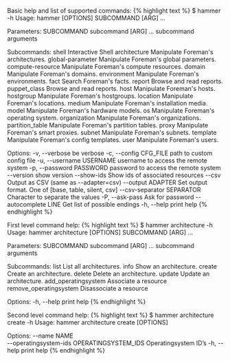 
Basic help and list of supported commands:
{% highlight text %}
$ hammer -h
Usage:
    hammer [OPTIONS] SUBCOMMAND [ARG] ...

Parameters:
    SUBCOMMAND                    subcommand
    [ARG] ...                     subcommand arguments

Subcommands:
    shell                         Interactive Shell
    architecture                  Manipulate Foreman's architectures.
    global-parameter              Manipulate Foreman's global parameters.
    compute-resource              Manipulate Foreman's compute resources.
    domain                        Manipulate Foreman's domains.
    environment                   Manipulate Foreman's environments.
    fact                          Search Foreman's facts.
    report                        Browse and read reports.
    puppet_class                  Browse and read reports.
    host                          Manipulate Foreman's hosts.
    hostgroup                     Manipulate Foreman's hostgroups.
    location                      Manipulate Foreman's locations.
    medium                        Manipulate Foreman's installation media.
    model                         Manipulate Foreman's hardware models.
    os                            Manipulate Foreman's operating system.
    organization                  Manipulate Foreman's organizations.
    partition_table               Manipulate Foreman's partition tables.
    proxy                         Manipulate Foreman's smart proxies.
    subnet                        Manipulate Foreman's subnets.
    template                      Manipulate Foreman's config templates.
    user                          Manipulate Foreman's users.

Options:
    -v, --verbose                 be verbose
    -c, --config CFG_FILE         path to custom config file
    -u, --username USERNAME       username to access the remote system
    -p, --password PASSWORD       password to access the remote system
    --version                     show version
    --show-ids                    Show ids of associated resources
    --csv                         Output as CSV (same as --adapter=csv)
    --output ADAPTER              Set output format. One of [base, table, silent, csv]
    --csv-separator SEPARATOR     Character to separate the values
    -P, --ask-pass                Ask for password
    --autocomplete LINE           Get list of possible endings
    -h, --help                    print help
{% endhighlight %}

First level command help:
{% highlight text %}
$ hammer architecture -h
Usage:
    hammer architecture [OPTIONS] SUBCOMMAND [ARG] ...

Parameters:
    SUBCOMMAND                    subcommand
    [ARG] ...                     subcommand arguments

Subcommands:
    list                          List all architectures.
    info                          Show an architecture.
    create                        Create an architecture.
    delete                        Delete an architecture.
    update                        Update an architecture.
    add_operatingsystem           Associate a resource
    remove_operatingsystem        Disassociate a resource

Options:
    -h, --help                    print help
{% endhighlight %}

Second level command help:
{% highlight text %}
$ hammer architecture create -h
Usage:
    hammer architecture create [OPTIONS]

Options:
    --name NAME                    
    --operatingsystem-ids OPERATINGSYSTEM_IDS 
                                  Operatingsystem ID’s
    -h, --help                    print help
{% endhighlight %}
